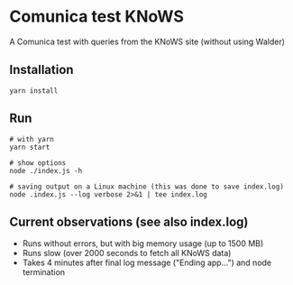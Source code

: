 # Comunica test KNoWS

A Comunica test with queries from the KNoWS site (without using Walder)

## Installation

```
yarn install
```

## Run

```
# with yarn
yarn start

# show options
node ./index.js -h

# saving output on a Linux machine (this was done to save index.log)
node .index.js --log verbose 2>&1 | tee index.log 
```

## Current observations (see also index.log)

- Runs without errors, but with big memory usage (up to 1500 MB)
- Runs slow (over 2000 seconds to fetch all KNoWS data)
- Takes 4 minutes after final log message ("Ending app...") and node termination
